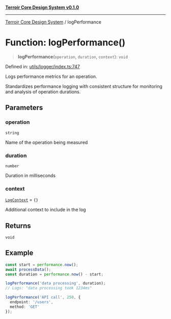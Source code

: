 [**Terroir Core Design System v0.1.0**](../README.md)

***

[Terroir Core Design System](../globals.md) / logPerformance

# Function: logPerformance()

> **logPerformance**(`operation`, `duration`, `context`): `void`

Defined in: [utils/logger/index.ts:747](https://github.com/terroir-ds/core/blob/0096649176492a6e21b16e854cb30ade347b1bac/packages/core/src/utils/logger/index.ts#L747)

Logs performance metrics for an operation.

Standardizes performance logging with consistent structure for
monitoring and analysis of operation durations.

## Parameters

### operation

`string`

Name of the operation being measured

### duration

`number`

Duration in milliseconds

### context

[`LogContext`](../interfaces/LogContext.md) = `{}`

Additional context to include in the log

## Returns

`void`

## Example

```typescript
const start = performance.now();
await processData();
const duration = performance.now() - start;

logPerformance('data processing', duration);
// Logs: "data processing took 1234ms"

logPerformance('API call', 250, { 
  endpoint: '/users',
  method: 'GET' 
});
```
